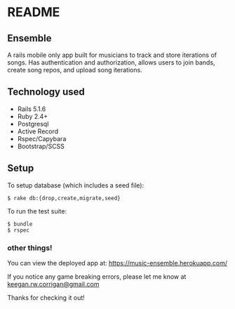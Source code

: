 # README

## Ensemble

A rails mobile only app built for musicians to track and store iterations of songs. Has authentication and authorization, allows users to join bands, create song repos, and upload song iterations.

## Technology used

* Rails 5.1.6
* Ruby 2.4+
* Postgresql
* Active Record
* Rspec/Capybara
* Bootstrap/SCSS

## Setup

To setup database (which includes a seed file):

```
$ rake db:{drop,create,migrate,seed}
```

To run the test suite:

```
$ bundle
$ rspec
```

### other things!

You can view the deployed app at: https://music-ensemble.herokuapp.com/

If you notice any game breaking errors, please let me know at keegan.rw.corrigan@gmail.com

Thanks for checking it out!
